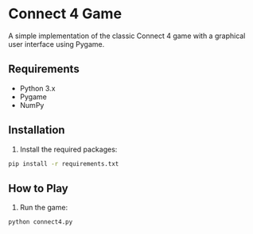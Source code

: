# Connect 4 Game

A simple implementation of the classic Connect 4 game with a graphical user interface using Pygame.

## Requirements
- Python 3.x
- Pygame
- NumPy

## Installation
1. Install the required packages:
```bash
pip install -r requirements.txt
```

## How to Play
1. Run the game:
```bash
python connect4.py
```